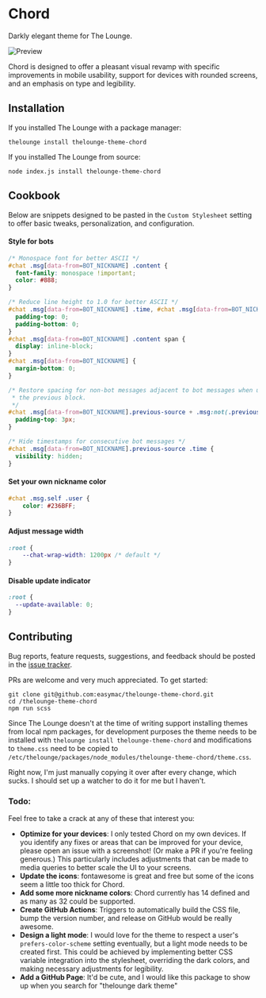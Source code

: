 # Chord
Darkly elegant theme for The Lounge.

![Preview](https://github.com/easymac/thelounge-theme-chord/blob/master/chord-screenshot.png)

Chord is designed to offer a pleasant visual revamp with specific improvements in mobile usability, support for devices with rounded screens, and an emphasis on type and legibility.

## Installation
If you installed The Lounge with a package manager:
```
thelounge install thelounge-theme-chord
```

If you installed The Lounge from source:
```
node index.js install thelounge-theme-chord
```

## Cookbook
Below are snippets designed to be pasted in the `Custom Stylesheet` setting to offer basic tweaks, personalization, and configuration.

#### Style for bots
```CSS
/* Monospace font for better ASCII */
#chat .msg[data-from=BOT_NICKNAME] .content {
  font-family: monospace !important;
  color: #888;
}

/* Reduce line height to 1.0 for better ASCII */
#chat .msg[data-from=BOT_NICKNAME] .time, #chat .msg[data-from=BOT_NICKNAME] .from, #chat .msg[data-from=BOT_NICKNAME] .content {
  padding-top: 0;
  padding-bottom: 0;
}
#chat .msg[data-from=BOT_NICKNAME] .content span {
  display: inline-block;
}
#chat .msg[data-from=BOT_NICKNAME] {
  margin-bottom: 0;
}

/* Restore spacing for non-bot messages adjacent to bot messages when using
 * the previous block.
 */
#chat .msg[data-from=BOT_NICKNAME].previous-source + .msg:not(.previous-source) {
  padding-top: 3px;
}

/* Hide timestamps for consecutive bot messages */
#chat .msg[data-from=BOT_NICKNAME].previous-source .time {
  visibility: hidden;
}
```
#### Set your own nickname color
```CSS
#chat .msg.self .user {
	color: #236BFF;
}
```
#### Adjust message width
```CSS
:root {
	--chat-wrap-width: 1200px /* default */
}
```
#### Disable update indicator
```CSS
:root {
  --update-available: 0;
}
```

## Contributing
Bug reports, feature requests, suggestions, and feedback should be posted in the [issue tracker](https://github.com/easymac/thelounge-theme-chord/issues).

PRs are welcome and very much appreciated. To get started:

```
git clone git@github.com:easymac/thelounge-theme-chord.git
cd /thelounge-theme-chord
npm run scss
```

Since The Lounge doesn't at the time of writing support installing themes from
local npm packages, for development purposes the theme needs to be installed
with `thelounge install thelounge-theme-chord` and modifications to `theme.css`
need to be copied to `/etc/thelounge/packages/node_modules/thelounge-theme-chord/theme.css`.

Right now, I'm just manually copying it over after every change, which sucks.
I should set up a watcher to do it for me but I haven't.

### Todo:
Feel free to take a crack at any of these that interest you:
- **Optimize for your devices**: I only tested Chord on my own devices. If you identify any fixes or areas that can be improved for your device, please open an issue with a screenshot! (Or make a PR if you're feeling generous.) This particularly includes adjustments that can be made to media queries to better scale the UI to your screens.
- **Update the icons**: fontawesome is great and free but some of the icons seem a little too thick for Chord.
- **Add some more nickname colors**: Chord currently has 14 defined and as many as 32 could be supported.
- **Create GitHub Actions**: Triggers to automatically build the CSS file, bump the version number, and release on GitHub would be really awesome.
- **Design a light mode**: I would love for the theme to respect a user's `prefers-color-scheme` setting eventually, but a light mode needs to be created first. This could be achieved by implementing better CSS variable integration into the stylesheet, overriding the dark colors, and making necessary adjustments for legibility.
- **Add a GitHub Page**: It'd be cute, and I would like this package to show up when you search for "thelounge dark theme"